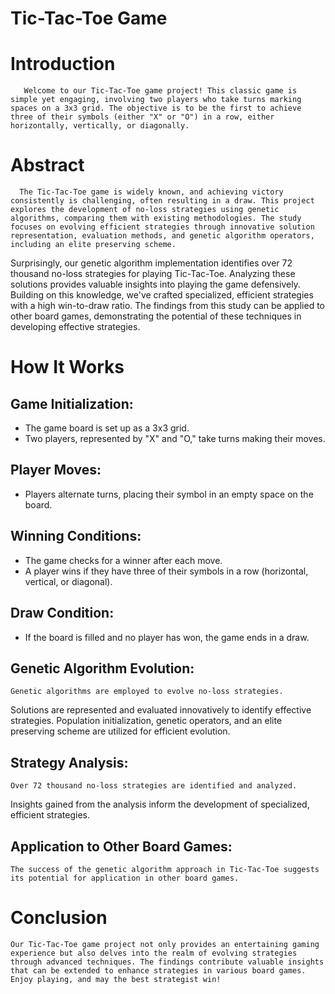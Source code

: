 # Tic-Tac-Toe Game 

# Introduction
       Welcome to our Tic-Tac-Toe game project! This classic game is simple yet engaging, involving two players who take turns marking spaces on a 3x3 grid. The objective is to be the first to achieve three of their symbols (either "X" or "O") in a row, either horizontally, vertically, or diagonally.

# Abstract
      The Tic-Tac-Toe game is widely known, and achieving victory consistently is challenging, often resulting in a draw. This project explores the development of no-loss strategies using genetic algorithms, comparing them with existing methodologies. The study focuses on evolving efficient strategies through innovative solution representation, evaluation methods, and genetic algorithm operators, including an elite preserving scheme.

Surprisingly, our genetic algorithm implementation identifies over 72 thousand no-loss strategies for playing Tic-Tac-Toe. Analyzing these solutions provides valuable insights into playing the game defensively. Building on this knowledge, we've crafted specialized, efficient strategies with a high win-to-draw ratio. The findings from this study can be applied to other board games, demonstrating the potential of these techniques in developing effective strategies.

# How It Works
## Game Initialization:
  * The game board is set up as a 3x3 grid.
  * Two players, represented by "X" and "O," take turns making their moves.
## Player Moves:
  * Players alternate turns, placing their symbol in an empty space on the board.
## Winning Conditions:
  * The game checks for a winner after each move.
  * A player wins if they have three of their symbols in a row (horizontal, vertical, or diagonal).
## Draw Condition:
  * If the board is filled and no player has won, the game ends in a draw.
## Genetic Algorithm Evolution:
    Genetic algorithms are employed to evolve no-loss strategies.
Solutions are represented and evaluated innovatively to identify effective strategies.
Population initialization, genetic operators, and an elite preserving scheme are utilized for efficient evolution.
## Strategy Analysis:
    Over 72 thousand no-loss strategies are identified and analyzed.
Insights gained from the analysis inform the development of specialized, efficient strategies.
## Application to Other Board Games:
    The success of the genetic algorithm approach in Tic-Tac-Toe suggests its potential for application in other board games.
# Conclusion
    Our Tic-Tac-Toe game project not only provides an entertaining gaming experience but also delves into the realm of evolving strategies through advanced techniques. The findings contribute valuable insights that can be extended to enhance strategies in various board games. Enjoy playing, and may the best strategist win!





